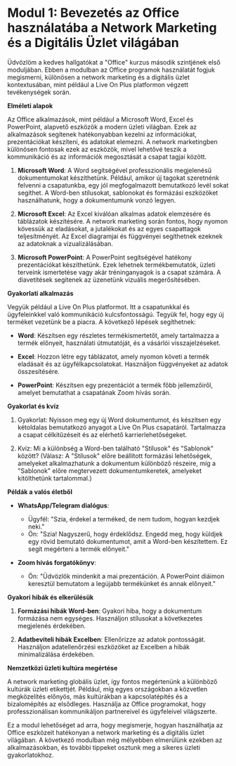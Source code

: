 # **Modul 1: Bevezetés az Office használatába a Network Marketing és a Digitális Üzlet világában**

Üdvözlöm a kedves hallgatókat a "Office" kurzus második szintjének első moduljában. Ebben a modulban az Office programok használatát fogjuk megismerni, különösen a network marketing és a digitális üzlet kontextusában, mint például a Live On Plus platformon végzett tevékenységek során.

**Elméleti alapok**

Az Office alkalmazások, mint például a Microsoft Word, Excel és PowerPoint, alapvető eszközök a modern üzleti világban. Ezek az alkalmazások segítenek hatékonyabban kezelni az információkat, prezentációkat készíteni, és adatokat elemezni. A network marketingben különösen fontosak ezek az eszközök, mivel lehetővé teszik a kommunikáció és az információk megosztását a csapat tagjai között.

1. **Microsoft Word**: A Word segítségével professzionális megjelenésű dokumentumokat készíthetünk. Például, amikor új tagokat szeretnénk felvenni a csapatunkba, egy jól megfogalmazott bemutatkozó levél sokat segíthet. A Word-ben stílusokat, sablonokat és formázási eszközöket használhatunk, hogy a dokumentumunk vonzó legyen.

2. **Microsoft Excel**: Az Excel kiválóan alkalmas adatok elemzésére és táblázatok készítésére. A network marketing során fontos, hogy nyomon kövessük az eladásokat, a jutalékokat és az egyes csapattagok teljesítményét. Az Excel diagramjai és függvényei segíthetnek ezeknek az adatoknak a vizualizálásában.

3. **Microsoft PowerPoint**: A PowerPoint segítségével hatékony prezentációkat készíthetünk. Ezek lehetnek termékbemutatók, üzleti terveink ismertetése vagy akár tréninganyagok is a csapat számára. A diavetítések segítenek az üzenetünk vizuális megerősítésében.

**Gyakorlati alkalmazás**

Vegyük például a Live On Plus platformot. Itt a csapatunkkal és ügyfeleinkkel való kommunikáció kulcsfontosságú. Tegyük fel, hogy egy új terméket vezetünk be a piacra. A következő lépések segíthetnek:

- **Word**: Készítsen egy részletes termékismertetőt, amely tartalmazza a termék előnyeit, használati útmutatóját, és a vásárlói visszajelzéseket.
  
- **Excel**: Hozzon létre egy táblázatot, amely nyomon követi a termék eladásait és az ügyfélkapcsolatokat. Használjon függvényeket az adatok összesítésére.
  
- **PowerPoint**: Készítsen egy prezentációt a termék főbb jellemzőiről, amelyet bemutathat a csapatának Zoom hívás során.

**Gyakorlat és kvíz**

1. Gyakorlat: Nyisson meg egy új Word dokumentumot, és készítsen egy kétoldalas bemutatkozó anyagot a Live On Plus csapatáról. Tartalmazza a csapat célkitűzéseit és az elérhető karrierlehetőségeket.

2. Kvíz: Mi a különbség a Word-ben található "Stílusok" és "Sablonok" között? (Válasz: A "Stílusok" előre beállított formázási lehetőségek, amelyeket alkalmazhatunk a dokumentum különböző részeire, míg a "Sablonok" előre megtervezett dokumentumkeretek, amelyeket kitölthetünk tartalommal.)

**Példák a valós életből**

- **WhatsApp/Telegram dialógus**:
  - Ügyfél: "Szia, érdekel a terméked, de nem tudom, hogyan kezdjek neki."
  - Ön: "Szia! Nagyszerű, hogy érdeklődsz. Engedd meg, hogy küldjek egy rövid bemutató dokumentumot, amit a Word-ben készítettem. Ez segít megérteni a termék előnyeit."

- **Zoom hívás forgatókönyv**:
  - Ön: "Üdvözlök mindenkit a mai prezentáción. A PowerPoint diáimon keresztül bemutatom a legújabb termékünket és annak előnyeit."

**Gyakori hibák és elkerülésük**

1. **Formázási hibák Word-ben**: Gyakori hiba, hogy a dokumentum formázása nem egységes. Használjon stílusokat a következetes megjelenés érdekében.

2. **Adatbeviteli hibák Excelben**: Ellenőrizze az adatok pontosságát. Használjon adatellenőrzési eszközöket az Excelben a hibák minimalizálása érdekében.

**Nemzetközi üzleti kultúra megértése**

A network marketing globális üzlet, így fontos megértenünk a különböző kultúrák üzleti etikettjét. Például, míg egyes országokban a közvetlen megközelítés előnyös, más kultúrákban a kapcsolatépítés és a bizalomépítés az elsődleges. Használja az Office programokat, hogy professzionálisan kommunikáljon partnereivel és ügyfeleivel világszerte.

Ez a modul lehetőséget ad arra, hogy megismerje, hogyan használhatja az Office eszközeit hatékonyan a network marketing és a digitális üzlet világában. A következő modulban még mélyebben elmerülünk ezekben az alkalmazásokban, és további tippeket osztunk meg a sikeres üzleti gyakorlatokhoz.